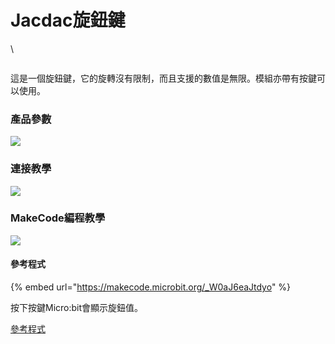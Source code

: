 # Jacdac旋鈕鍵

\


<figure><img src="https://kittenbothk.readthedocs.io/en/latest/_images/rotary1.png" alt=""><figcaption></figcaption></figure>

這是一個旋鈕鍵，它的旋轉沒有限制，而且支援的數值是無限。模組亦帶有按鍵可以使用。

### 產品參數

![](https://kittenbothk.readthedocs.io/en/latest/\_images/rotary2.png)

### 連接教學

![](https://kittenbothk.readthedocs.io/en/latest/\_images/button31.png)

### MakeCode編程教學

![](https://kittenbothk.readthedocs.io/en/latest/\_images/mcbanner16.png)

#### 參考程式

{% embed url="https://makecode.microbit.org/_W0aJ6eaJtdyo" %}

按下按鍵Micro:bit會顯示旋鈕值。

[參考程式](https://makecode.microbit.org/\_W0aJ6eaJtdyo)
